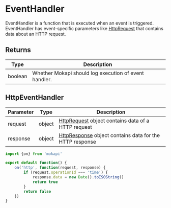 # EventHandler

EventHandler is a function that is executed when an event is triggered.
EventHandler has event-specific parameters like [HttpRequest](/docs/javascript-api/mokapi/httprequest.md)
that contains data about an HTTP request.

## Returns

| Type    | Description                                           |
|---------|-------------------------------------------------------|
| boolean | Whether Mokapi should log execution of event handler. |

## HttpEventHandler

| Parameter | Type   | Description                                                                                            |
|-----------|--------|--------------------------------------------------------------------------------------------------------|
| request   | object | [HttpRequest](/docs/javascript-api/mokapi/httprequest.md) object contains data of a HTTP request       |
| response  | object | [HttpResponse](/docs/javascript-api/mokapi/httpresponse.md) object contains data for the HTTP response |

```javascript
import {on} from 'mokapi'

export default function() {
    on('http', function(request, response) {
        if (request.operationId === 'time') {
            response.data = new Date().toISOString()
            return true
        }
        return false
    })
}
```